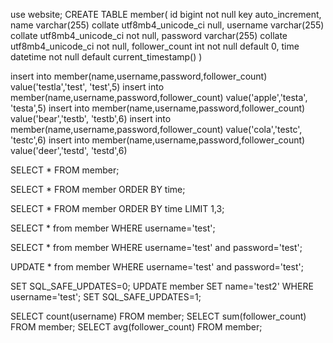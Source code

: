 use website;
CREATE TABLE member(
id bigint not null key auto_increment,
name varchar(255) collate utf8mb4_unicode_ci null,
username varchar(255) collate utf8mb4_unicode_ci not null,
password varchar(255) collate utf8mb4_unicode_ci not null,
follower_count int not null default 0,
time datetime not null default current_timestamp()
)

insert into member(name,username,password,follower_count)
value('testla','test', 'test',5)
insert into member(name,username,password,follower_count)
value('apple','testa', 'testa',5)
insert into member(name,username,password,follower_count)
value('bear','testb', 'testb',6)
insert into member(name,username,password,follower_count)
value('cola','testc', 'testc',6)
insert into member(name,username,password,follower_count)
value('deer','testd', 'testd',6)

SELECT * FROM member;

SELECT * FROM member ORDER BY time;

SELECT * FROM member ORDER BY time LIMIT 1,3;

SELECT * from member WHERE username='test';

SELECT * from member WHERE username='test' and password='test';

UPDATE * from member WHERE username='test' and password='test';

SET SQL_SAFE_UPDATES=0;
UPDATE member SET name='test2' WHERE username='test';
SET SQL_SAFE_UPDATES=1;

SELECT count(username) FROM member;
SELECT sum(follower_count) FROM member;
SELECT avg(follower_count) FROM member;
